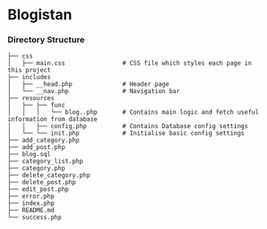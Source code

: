# Blogistan

### Directory Structure 

    ├── css                         
    │   ├── main.css                # CSS file which styles each page in this project
    ├── includes
    │   ├── __head.php              # Header page
    │   └── __nav.php               # Navigation bar
    ├── resources
    │   ├── ├── func
    │   │   │   └── blog..php       # Contains main logic and fetch useful information from database
    │   │   ├── config.php          # Contains Database config settings
    │   └── └── init.php            # Initialise basic config settings
    ├── add_category.php
    ├── add_post.php
    ├── blog.sql
    ├── category_list.php
    ├── category.php
    ├── delete_category.php
    ├── delete_post.php
    ├── edit_post.php
    ├── error.php
    ├── index.php
    ├── README.md
    └── success.php
    
       